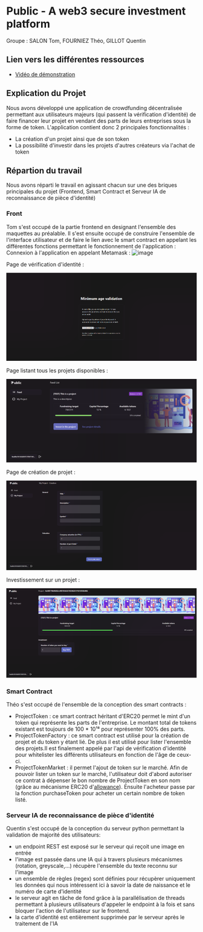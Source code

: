 # Public - A web3 secure investment platform
Groupe : SALON Tom, FOURNIEZ Théo, GILLOT Quentin

## Lien vers les différentes ressources

* [Vidéo de démonstration](https://drive.google.com/file/d/1IOIS0xdT2hrUI0VBE3dRWXQVFubkjSxl/view?usp=drive_link)

## Explication du Projet
Nous avons développé une application de crowdfunding décentralisée permettant aux utilisateurs majeurs (qui passent la vérification d'identité) de faire financer leur projet en vendant des parts de leurs entreprises sous la forme de token.
L'application contient donc 2 principales fonctionnalités : 
- La création d'un projet ainsi que de son token
- La possibilité d'investir dans les projets d'autres créateurs via l'achat de token

## Répartion du travail
Nous avons réparti le travail en agissant chacun sur une des briques principales du projet (Frontend, Smart Contract et Serveur IA de reconnaissance de pièce d'identité)

### Front
Tom s'est occupé de la partie frontend en designant l'ensemble des maquettes au préalable. 
Il s'est ensuite occupé de construire l'ensemble de l'interface utilisateur et de faire le lien avec le smart contract en appelant les différentes fonctions permettant le fonctionnement de l'application :  
Connexion à l'application en appelant Metamask : 
![image](https://github.com/SalonTom/public-d-app/assets/119957865/13c840c4-8cec-4f26-9524-31af86458059)

Page de vérification d'identité :

![Access request](image-3.png)

Page listant tous les projets disponibles :

![Feed page](image.png)

Page de création de projet : 

![Project Creation](image-1.png)

Investissement sur un projet : 

![Investment](image-2.png)


### Smart Contract
Théo s'est occupé de l'ensemble de la conception des smart contracts : 
- ProjectToken : ce smart contract héritant d'ERC20 permet le mint d'un token qui représente les parts de l'entreprise. Le montant total de tokens existant est toujours de 100 * 10¹⁸ pour représenter 100% des parts. 
- ProjectTokenFactory : ce smart contract est utilisé pour la création de projet et du token y étant lié. De plus il est utilisé pour lister l'ensemble des projets.Il est finalement appelé par l'api de vérification d'identité pour whitelister les différents utilisateurs en fonction de l'âge de ceux-ci.
- ProjectTokenMarket : il permet l'ajout de token sur le marché. Afin de pouvoir lister un token sur le marché, l'utilisateur doit d'abord autoriser ce contrat à dépenser le bon nombre de ProjectToken en son nom (grâce au mécanisme ERC20 d'[allowance](https://docs.openzeppelin.com/contracts/5.x/api/token/erc20#IERC20-allowance-address-address-)). Ensuite l'acheteur passe par la fonction purchaseToken pour acheter un certain nombre de token listé.

### Serveur IA de reconnaissance de pièce d'identité
Quentin s'est occupé de la conception du serveur python permettant la validation de majorité des utilisateurs:
- un endpoint REST est exposé sur le serveur qui reçoit une image en entrée
- l'image est passée dans une IA qui à travers plusieurs mécanismes (rotation, greyscale,...) récupère l'ensemble du texte reconnu sur l'image
- un ensemble de règles (regex) sont définies pour récupèrer uniquement les données qui nous intéressent ici à savoir la date de naissance et le numéro de carte d'identité
- le serveur agit en tâche de fond grâce à la parallélisation de threads permettant à plusieurs utilisateurs d'appeler le endpoint à la fois et sans bloquer l'action de l'utilisateur sur le frontend.
- la carte d'identité est entièrement supprimée par le serveur après le traitement de l'IA

